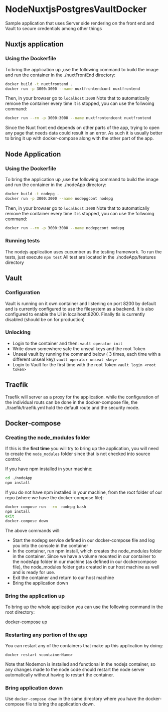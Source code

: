 # NodeNuxtjsPostgresVaultDocker

Sample application that uses Server side rendering on the front end and Vault to secure credentials among other things

## Nuxtjs application

### Using the Dockerfile

To bring the application up ,use the following command to build the image and run the container in the ./nuxtFrontEnd directory:

``` bash
docker build -t nuxtfrontend .
docker run -p 3000:3000 --name nuxtfrontendcont nuxtfrontend
 ```

Then, in your browser go to  ``` localhost:3000 ```
Note that to automatically remove the container every time it is stopped, you can use the follwoing command:

``` bash
docker run --rm -p 3000:3000 --name nuxtfrontendcont nuxtfrontend
```

Since the Nuxt front end depends on other parts of the app, trying to open any page that needs data could result in an error. As such it is usually better to bring it up with docker-compose along with the other part of the app.

## Node Application

### Using the Dockerfile

To bring the application up ,use the following command to build the image and run the container in the ./nodeApp directory:

``` bash
docker build -t nodepg .
docker run -p 3000:3000 --name nodepgcont nodepg
 ```

Then, in your browser go to  ``` localhost:3000 ```
Note that to automatically remove the container every time it is stopped, you can use the follwoing command:

``` bash
docker run --rm -p 3000:3000 --name nodepgcont nodepg
```

### Running tests

The nodejs application uses cucumber as the testing framework. To run the tests, just execute ```npm test``` All test are located in the ./nodeApp/features directory

## Vault

### Configuration

Vault is running on it own container and listening on port 8200 by default and is currently configured to use the filesystem as a backend. It is also configured to enable the UI in localhost:8200. Finally tls is currently disabled (should be on for production)

### Unlocking

- Login to the container and then:
```vault operator init```
- Write down somewhere safe the unseal keys and the root Token
- Unseal vault by running the command below ( 3 times, each time with a different unseal key)
```vault operator unseal <key>```
- Login to Vault for the first time with the root Token
```vault login <root token>```

## Traefik

Traefik will server as a proxy for the application. while the configuration of the individual routs can be done in the docker-compose file, the ./traefik/traefik.yml hold the default route and the security mode.

## Docker-compose

### Creating the node_modules folder
If this is the **first time** you will try to bring up the application, you will need to create the ```node_modules``` folder since that is not checked into source control.

If you have npm installed in your machine:

``` bash
cd ./nodeApp
npm install
```

If you do not have npm installed in your machine, from the root folder of our repo (where we have the docker-compose file):

``` bash
docker-compose run --rm  nodepg bash
npm install
exit
docker-compose down
```

The above commands will:

- Start the nodepg service defined in our docker-compose file and log you  into the console in the container
- In the container, run npm install, which creates the node_modules folder in the container. Since we have a volume mounted in our container to the nodeApp folder in our machine (as defined in our dockercompose file), the node_modules folder gets created in our host machine as well and is ready for use.
- Exit the container and return to our host machine
- Bring the application down

### Bring the application up

To bring up the whole application you can use the following command in the root directory:

docker-compose up

### Restarting any portion of the app

You can restart any of the containers that make up this application by doing:

```
docker restart <containerName>
```

Note that Nodemon is installed and functional in the nodejs container, so any changes made to the node code should restart the node server automatically without having to restart the container.

### Bring application down

Use ```docker-compose down``` in the same directory where you have the docker-compose file to bring the application down.
